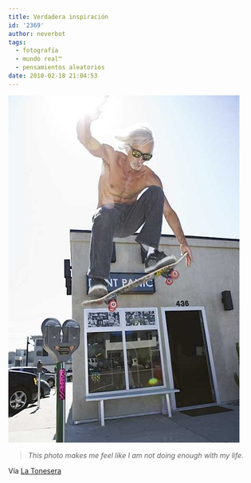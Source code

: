 ```yaml
---
title: Verdadera inspiración
id: '2369'
author: neverbot
tags:
  - fotografía
  - mundo real™
  - pensamientos aleatorios
date: 2010-02-18 21:04:53
---
```


![201002182103.jpg](./verdadera-inspiracion/201002182103.jpg)

> _This photo makes me feel like I am not doing enough with my life._  

Vía [La Tonesera](http://johntones.tumblr.com/post/395362875/la-foto-mas-inspiradora-que-he-visto-en-meses)